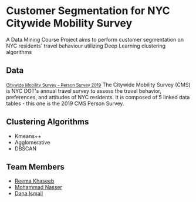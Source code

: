#  Customer Segmentation for NYC Citywide Mobility Survey
A Data Mining Course Project aims to perform customer segmentation on NYC residents' travel behaviour utilizing Deep Learning clustering algorithms

## Data
<small>[Citywide Mobility Survey - Person Survey 2019](https://data.cityofnewyork.us/Transportation/Citywide-Mobility-Survey-Person-Survey-2019/6bqn-qdwq)</small>
The Citywide Mobility Survey (CMS) is NYC DOT's annual travel survey to assess the travel behavior, preferences, and attitudes of NYC residents. It is composed of 5 linked data tables - this one is the 2019 CMS Person Survey.


## Clustering Algorithms
* Kmeans++
* Agglomerative 
* DBSCAN


## Team Members

* [Reema Khaseeb](https://github.com/Reema-Khaseeb)
* [Mohammad Nasser](https://github.com/mohamadhase)
*  [Dana Ismail](https://github.com/Dana-Ismail)
